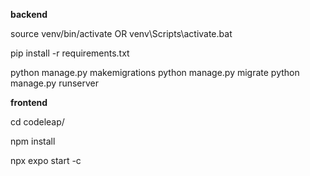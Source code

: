 **backend**

source venv/bin/activate OR venv\Scripts\activate.bat

pip install -r requirements.txt

python manage.py makemigrations
python manage.py migrate
python manage.py runserver

**frontend**

cd codeleap/

npm install

npx expo start -c
